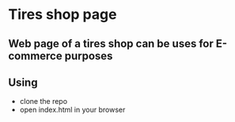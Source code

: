 # Tires shop page

## Web page of a tires shop can be uses for E-commerce purposes

## Using
- clone the repo
- open index.html in your browser
